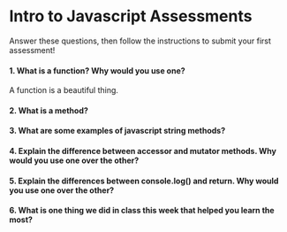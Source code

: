 # Intro to Javascript Assessments

Answer these questions, then follow the instructions to submit your first assessment!

#### 1. What is a function? Why would you use one?
A function is a beautiful thing.

#### 2. What is a method?

#### 3. What are some examples of javascript string methods?

#### 4. Explain the difference between accessor and mutator methods. Why would you use one over the other?

#### 5. Explain the differences between console.log() and return. Why would you use one over the other?

#### 6. What is one thing we did in class this week that helped you learn the most?  
